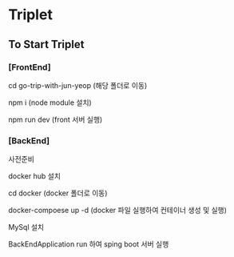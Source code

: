 # Triplet

## To Start Triplet

### [FrontEnd]

cd go-trip-with-jun-yeop (해당 폴더로 이동)

npm i (node module 설치)

npm run dev (front 서버 실행)

### [BackEnd]

사전준비

docker hub 설치

cd docker (docker 폴더로 이동)

docker-compoese up -d (docker 파일 실행하여 컨테이너 생성 및 실행)

MySql 설치

BackEndApplication run 하여 sping boot 서버 실행 